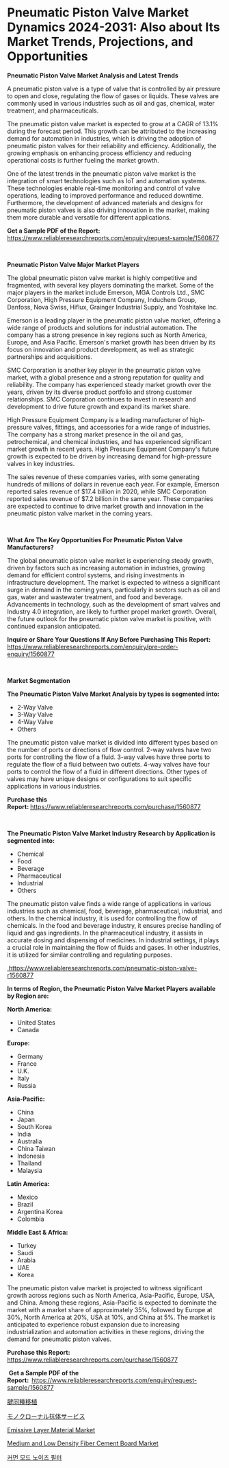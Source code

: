 <p><h1>Pneumatic Piston Valve Market Dynamics 2024-2031: Also about Its Market Trends, Projections, and Opportunities</h1></p><p><strong>Pneumatic Piston Valve Market Analysis and Latest Trends</strong></p>
<p><p>A pneumatic piston valve is a type of valve that is controlled by air pressure to open and close, regulating the flow of gases or liquids. These valves are commonly used in various industries such as oil and gas, chemical, water treatment, and pharmaceuticals.</p><p>The pneumatic piston valve market is expected to grow at a CAGR of 13.1% during the forecast period. This growth can be attributed to the increasing demand for automation in industries, which is driving the adoption of pneumatic piston valves for their reliability and efficiency. Additionally, the growing emphasis on enhancing process efficiency and reducing operational costs is further fueling the market growth.</p><p>One of the latest trends in the pneumatic piston valve market is the integration of smart technologies such as IoT and automation systems. These technologies enable real-time monitoring and control of valve operations, leading to improved performance and reduced downtime. Furthermore, the development of advanced materials and designs for pneumatic piston valves is also driving innovation in the market, making them more durable and versatile for different applications.</p></p>
<p><strong>Get a Sample PDF of the Report:&nbsp;</strong> <a href="https://www.reliableresearchreports.com/enquiry/request-sample/1560877">https://www.reliableresearchreports.com/enquiry/request-sample/1560877</a></p>
<p>&nbsp;</p>
<p><strong>Pneumatic Piston Valve Major Market Players</strong></p>
<p><p>The global pneumatic piston valve market is highly competitive and fragmented, with several key players dominating the market. Some of the major players in the market include Emerson, MGA Controls Ltd., SMC Corporation, High Pressure Equipment Company, Induchem Group, Danfoss, Nova Swiss, Hiflux, Grainger Industrial Supply, and Yoshitake Inc.</p><p>Emerson is a leading player in the pneumatic piston valve market, offering a wide range of products and solutions for industrial automation. The company has a strong presence in key regions such as North America, Europe, and Asia Pacific. Emerson's market growth has been driven by its focus on innovation and product development, as well as strategic partnerships and acquisitions.</p><p>SMC Corporation is another key player in the pneumatic piston valve market, with a global presence and a strong reputation for quality and reliability. The company has experienced steady market growth over the years, driven by its diverse product portfolio and strong customer relationships. SMC Corporation continues to invest in research and development to drive future growth and expand its market share.</p><p>High Pressure Equipment Company is a leading manufacturer of high-pressure valves, fittings, and accessories for a wide range of industries. The company has a strong market presence in the oil and gas, petrochemical, and chemical industries, and has experienced significant market growth in recent years. High Pressure Equipment Company's future growth is expected to be driven by increasing demand for high-pressure valves in key industries.</p><p>The sales revenue of these companies varies, with some generating hundreds of millions of dollars in revenue each year. For example, Emerson reported sales revenue of $17.4 billion in 2020, while SMC Corporation reported sales revenue of $7.2 billion in the same year. These companies are expected to continue to drive market growth and innovation in the pneumatic piston valve market in the coming years.</p></p>
<p>&nbsp;</p>
<p><strong>What Are The Key Opportunities For Pneumatic Piston Valve Manufacturers?</strong></p>
<p><p>The global pneumatic piston valve market is experiencing steady growth, driven by factors such as increasing automation in industries, growing demand for efficient control systems, and rising investments in infrastructure development. The market is expected to witness a significant surge in demand in the coming years, particularly in sectors such as oil and gas, water and wastewater treatment, and food and beverage. Advancements in technology, such as the development of smart valves and Industry 4.0 integration, are likely to further propel market growth. Overall, the future outlook for the pneumatic piston valve market is positive, with continued expansion anticipated.</p></p>
<p><strong>Inquire or Share Your Questions If Any Before Purchasing This Report:</strong> <a href="https://www.reliableresearchreports.com/enquiry/pre-order-enquiry/1560877">https://www.reliableresearchreports.com/enquiry/pre-order-enquiry/1560877</a></p>
<p>&nbsp;</p>
<p><strong>Market Segmentation</strong></p>
<p><strong>The Pneumatic Piston Valve Market Analysis by types is segmented into:</strong></p>
<p><ul><li>2-Way Valve</li><li>3-Way Valve</li><li>4-Way Valve</li><li>Others</li></ul></p>
<p><p>The pneumatic piston valve market is divided into different types based on the number of ports or directions of flow control. 2-way valves have two ports for controlling the flow of a fluid. 3-way valves have three ports to regulate the flow of a fluid between two outlets. 4-way valves have four ports to control the flow of a fluid in different directions. Other types of valves may have unique designs or configurations to suit specific applications in various industries.</p></p>
<p><strong>Purchase this Report:&nbsp;</strong><a href="https://www.reliableresearchreports.com/purchase/1560877">https://www.reliableresearchreports.com/purchase/1560877</a></p>
<p>&nbsp;</p>
<p><strong>The Pneumatic Piston Valve Market Industry Research by Application is segmented into:</strong></p>
<p><ul><li>Chemical</li><li>Food</li><li>Beverage</li><li>Pharmaceutical</li><li>Industrial</li><li>Others</li></ul></p>
<p><p>The pneumatic piston valve finds a wide range of applications in various industries such as chemical, food, beverage, pharmaceutical, industrial, and others. In the chemical industry, it is used for controlling the flow of chemicals. In the food and beverage industry, it ensures precise handling of liquid and gas ingredients. In the pharmaceutical industry, it assists in accurate dosing and dispensing of medicines. In industrial settings, it plays a crucial role in maintaining the flow of fluids and gases. In other industries, it is utilized for similar controlling and regulating purposes.</p></p>
<p><a href="https://www.reliableresearchreports.com/pneumatic-piston-valve-r1560877">&nbsp;https://www.reliableresearchreports.com/pneumatic-piston-valve-r1560877</a></p>
<p><strong>In terms of Region, the Pneumatic Piston Valve Market Players available by Region are:</strong></p>
<p>
    <p> <strong> North America: </strong>
        <ul>
            <li>United States</li>
            <li>Canada</li>
        </ul>
        </p> 
    <p> <strong> Europe: </strong>
        <ul>
            <li>Germany</li>
            <li>France</li>
            <li>U.K.</li>
            <li>Italy</li>
            <li>Russia</li>
        </ul>
        </p> 
    <p> <strong> Asia-Pacific: </strong>
        <ul>
            <li>China</li>
            <li>Japan</li>
            <li>South Korea</li>
            <li>India</li>
            <li>Australia</li>
            <li>China Taiwan</li>
            <li>Indonesia</li>
            <li>Thailand</li>
            <li>Malaysia</li>
        </ul>
        </p> 
    <p> <strong> Latin America: </strong>
        <ul>
            <li>Mexico</li>
            <li>Brazil</li>
            <li>Argentina Korea</li>
            <li>Colombia</li>
        </ul>
        </p> 
    <p> <strong> Middle East & Africa: </strong>
        <ul>
            <li>Turkey</li>
            <li>Saudi</li>
            <li>Arabia</li>
            <li>UAE</li>
            <li>Korea</li>
        </ul>
    </p>
    </p>
<p><p>The pneumatic piston valve market is projected to witness significant growth across regions such as North America, Asia-Pacific, Europe, USA, and China. Among these regions, Asia-Pacific is expected to dominate the market with a market share of approximately 35%, followed by Europe at 30%, North America at 20%, USA at 10%, and China at 5%. The market is anticipated to experience robust expansion due to increasing industrialization and automation activities in these regions, driving the demand for pneumatic piston valves.</p></p>
<p><strong>Purchase this Report: </strong><a href="https://www.reliableresearchreports.com/purchase/1560877">https://www.reliableresearchreports.com/purchase/1560877</a></p>
<p>&nbsp;<strong>Get a Sample PDF of the Report:&nbsp;&nbsp;</strong><a href="https://www.reliableresearchreports.com/enquiry/request-sample/1560877">https://www.reliableresearchreports.com/enquiry/request-sample/1560877</a></p>
<p><strong></strong></p>
<p><p><a href="https://medium.com/@ronaldowens626/%E8%85%B1%E7%A7%BB%E6%A4%8D%E5%B8%82%E5%A0%B4%E8%A6%8F%E6%A8%A1-%E5%B8%82%E5%A0%B4%E5%B1%95%E6%9C%9B%E3%81%A8%E5%B8%82%E5%A0%B4%E4%BA%88%E6%B8%AC-2024%E5%B9%B4%E3%81%8B%E3%82%892031%E5%B9%B4%E3%81%BE%E3%81%A7-17951cba1007">腱同種移植</a></p><p><a href="https://github.com/JacksonWiza1924/Market-Research-Report-List-1/blob/main/523369327008.md">モノクローナル抗体サービス</a></p><p><a href="https://www.linkedin.com/pulse/emissive-layer-material-market-centers-aspects-growth-share-hvnac?trackingId=NLB01lH5yGVhZEhiCeLBdQ%3D%3D">Emissive Layer Material Market</a></p><p><a href="https://www.linkedin.com/pulse/medium-low-density-fiber-cement-board-market-size-share-global-owsfc?trackingId=CdbqbTNMB1gTV%2BY%2BsQ8ITA%3D%3D">Medium and Low Density Fiber Cement Board Market</a></p><p><a href="https://github.com/RichardLueilwitz787/Market-Research-Report-List-1/blob/main/449284324928.md">커먼 모드 노이즈 필터</a></p></p>